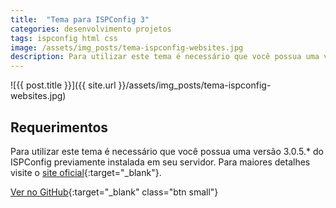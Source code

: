 ```yaml
---
title:  "Tema para ISPConfig 3"
categories: desenvolvimento projetos
tags: ispconfig html css
image: /assets/img_posts/tema-ispconfig-websites.jpg
description: Para utilizar este tema é necessário que você possua uma versão 3.0.5.* do ISPConfig previamente instalada em seu servidor.
---
```


![{{ post.title }}]({{ site.url }}/assets/img_posts/tema-ispconfig-websites.jpg)

## Requerimentos

Para utilizar este tema é necessário que você possua uma versão 3.0.5.* do ISPConfig previamente instalada em seu servidor. Para maiores detalhes visite o [site oficial](http://ispconfig.org/){:target="_blank"}.

[Ver no GitHub](https://github.com/natanfelles/ispconfig-clean-theme){:target="_blank" class="btn small"}
